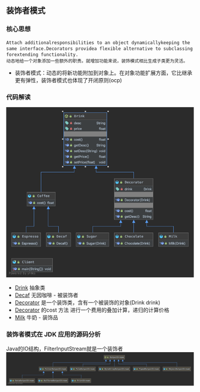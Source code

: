 ## 装饰者模式
### 核心思想
```
Attach additionalresponsibilities to an object dynamicallykeeping the same interface.Decorators providea flexible alternative to subclassing forextending functionality.
动态地给一个对象添加一些额外的职责。就增加功能来说，装饰模式相比生成子类更为灵活。
```
- 装饰者模式：动态的将新功能附加到对象上。在对象功能扩展方面，它比继承更有弹性，装饰者模式也体现了开闭原则(ocp)

### 代码解读
![类图](uml/decorator.png)

- [Drink](Drink.java) 抽象类
- [Decaf](Decaf.java) 无因咖啡 - 被装饰者
- [Decorator](Decorator.java) 是一个装饰类，含有一个被装饰的对象(Drink drink)
- [Decorator](Decorator.java) 的cost 方法 进行一个费用的叠加计算，递归的计算价格
- [Milk](Milk.java) 牛奶 - 装饰品

### 装饰者模式在 JDK 应用的源码分析

Java的IO结构，FilterInputStream就是一个装饰者
![源码类图](uml/filterOutputStream.png)